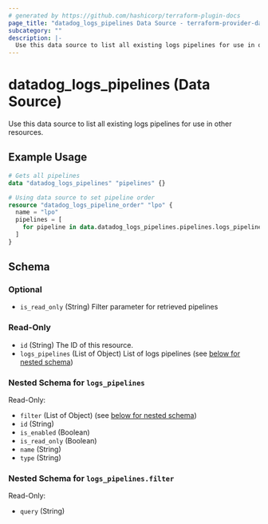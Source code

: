 ```yaml
---
# generated by https://github.com/hashicorp/terraform-plugin-docs
page_title: "datadog_logs_pipelines Data Source - terraform-provider-datadog"
subcategory: ""
description: |-
  Use this data source to list all existing logs pipelines for use in other resources.
---
```


# datadog_logs_pipelines (Data Source)

Use this data source to list all existing logs pipelines for use in other resources.

## Example Usage

```terraform
# Gets all pipelines
data "datadog_logs_pipelines" "pipelines" {}

# Using data source to set pipeline order
resource "datadog_logs_pipeline_order" "lpo" {
  name = "lpo"
  pipelines = [
    for pipeline in data.datadog_logs_pipelines.pipelines.logs_pipelines : pipeline.id
  ]
}
```

<!-- schema generated by tfplugindocs -->
## Schema

### Optional

- `is_read_only` (String) Filter parameter for retrieved pipelines

### Read-Only

- `id` (String) The ID of this resource.
- `logs_pipelines` (List of Object) List of logs pipelines (see [below for nested schema](#nestedatt--logs_pipelines))

<a id="nestedatt--logs_pipelines"></a>
### Nested Schema for `logs_pipelines`

Read-Only:

- `filter` (List of Object) (see [below for nested schema](#nestedobjatt--logs_pipelines--filter))
- `id` (String)
- `is_enabled` (Boolean)
- `is_read_only` (Boolean)
- `name` (String)
- `type` (String)

<a id="nestedobjatt--logs_pipelines--filter"></a>
### Nested Schema for `logs_pipelines.filter`

Read-Only:

- `query` (String)
